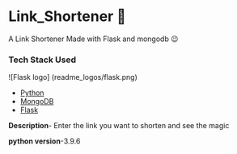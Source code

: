 # Link_Shortener 🔗

A Link Shortener Made with Flask and mongodb 😉

### Tech Stack Used

![Flask logo] (readme_logos/flask.png)

- [Python](https://www.python.org/) 
- [MongoDB](https://www.mongodb.com/)
- [Flask](https://flask.palletsprojects.com/en/2.2.x/)

**Description**- Enter the link you want to shorten and see the magic

**python version**-3.9.6

